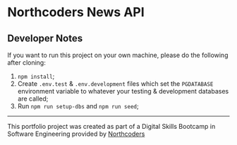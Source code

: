 # Northcoders News API


## Developer Notes

If you want to run this project on your own machine, please do the following 
after cloning:
1. `npm install`;
2. Create `.env.test` & `.env.development` files which set the `PGDATABASE` 
   environment variable to whatever your testing  & development databases 
   are called;
3. Run `npm run setup-dbs` and `npm run seed`;

--- 

This portfolio project was created as part of a Digital Skills Bootcamp in 
Software Engineering provided by [Northcoders](https://northcoders.com/)
